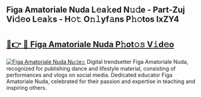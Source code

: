 ## Figa Amatoriale Nuda L𝚎a𝚔ed N𝚞𝚍e - Part-Zuj Vi𝚍𝚎o L𝚎a𝚔s - H𝚘𝚝 O𝚗𝚕yf𝚊ns P𝚑𝚘tos IxZY4

# <h2><a href="http://kfc4c2.oniu.top/?m=Figa+Amatoriale+Nuda">🔗👉 🔴 Figa Amatoriale Nuda P𝚑ot𝚘𝚜 V𝚒d𝚎o</a></h2>

[![Figa Amatoriale Nuda Nu𝚍e𝚜](https://i.imgur.com/0qMVB7G.gif)](http://kfc4c2.oniu.top/?m=Figa+Amatoriale+Nuda)
Digital trendsetter Figa Amatoriale Nuda, recognized for publishing dance and lifestyle material, consisting of performances and vlogs on social media. Dedicated educator Figa Amatoriale Nuda, celebrated for their passion and expertise in teaching and inspiring others.  

